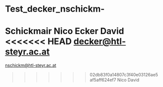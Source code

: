 # Test_decker_nschickm-
Schickmair Nico
Ecker David
<<<<<<< HEAD
decker@htl-steyr.ac.at
=======
nschickm@htl-steyr.ac.at
>>>>>>> 02db83f0a14807c3f40e03126ae5af5aff624ef7
Nico
David